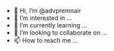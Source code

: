 - 👋 Hi, I’m @advpremnair
- 👀 I’m interested in ...
- 🌱 I’m currently learning ...
- 💞️ I’m looking to collaborate on ...
- 📫 How to reach me ...

<!---
advpremnair/advpremnair is a ✨ special ✨ repository because its `README.md` (this file) appears on your GitHub profile.
You can click the Preview link to take a look at your changes.
--->
